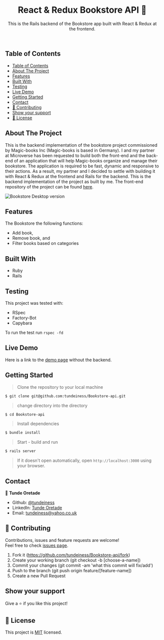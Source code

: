 
<h1 align="center">React & Redux Bookstore API 👋</h1>

<p align="center">This is the Rails backend of the Bookstore app built with React & Redux at the frontend.</p>
<br />

## Table of Contents

- [Table of Contents](#table-of-contents)
- [About The Project](#about-the-project)
- [Features](#features)
- [Built With](#built-with)
- [Testing](#testing)
- [Live Demo](#live-demo)
- [Getting Started](#getting-started)
- [Contact](#contact)
- [🤝 Contributing](#-contributing)
- [Show your support](#show-your-support)
- [📝 License](#-license)

## About The Project

This is the backend implementation of the bookstore project commissioned by Magic-books
Inc (Magic-books is based in Germany). I and my partner at Microverse has been
requested to build both the front-end and the back-end of an application that
will help Magic-books organize and manage their bookstore. The application is required to be fast,
dynamic and responsive to their actions. As a result, my partner and I decided to settle with
building it with React & Redux at the frontend and Rails for the backend. This
is the backend implementation of the project as built by me. The front-end
repository of the project can be found [here](https://github.com/tundeiness/Bookstore).

![Bookstore Desktop
version](https://user-images.githubusercontent.com/25479050/73641302-1ae94c80-4670-11ea-8933-ab6e6df2bcbc.gif)


## Features

The Bookstore the following functions:

- Add book,
- Remove book, and
- Filter books based on categories


## Built With

* Ruby
* Rails


## Testing

This project was tested with:

* RSpec
* Factory-Bot
* Capybara

To run the test run `rspec -fd`


## Live Demo

Here is a link to the [demo page](https://react-2020-bookstore.herokuapp.com/)
without the backend.

## Getting Started

> Clone the repository to your local machine

```sh
$ git clone git@github.com:tundeiness/Bookstore-api.git
```


> change directory into the directory

```sh
$ cd Bookstore-api
```

> Install dependencies

```sh
$ bundle install
```

> Start - build and run

```sh
$ rails server
```

> If it doesn't open automatically, open `http://localhost:3000` using your browser.

## Contact

👤 **Tunde Oretade**
   - Github: [@tundeiness](https://github.com/tundeiness)
   - LinkedIn: [Tunde Oretade](https://www.linkedin.com/in/tundeoretade/)
   - Email: tundeiness@yahoo.co.uk



## 🤝 Contributing

Contributions, issues and feature requests are welcome!<br />Feel free to check [issues page](https://github.com/tundeiness/Bookstore-api/issues).

1. Fork it (https://github.com/tundeiness/Bookstore-api/fork)
2. Create your working branch (git checkout -b [choose-a-name])
3. Commit your changes (git commit -am 'what this commit will fix/add')
4. Push to the branch (git push origin feature/[feature-name])
5. Create a new Pull Request

## Show your support

Give a ⭐️ if you like this project!

## 📝 License

This project is [MIT](./LICENSE) licensed.
